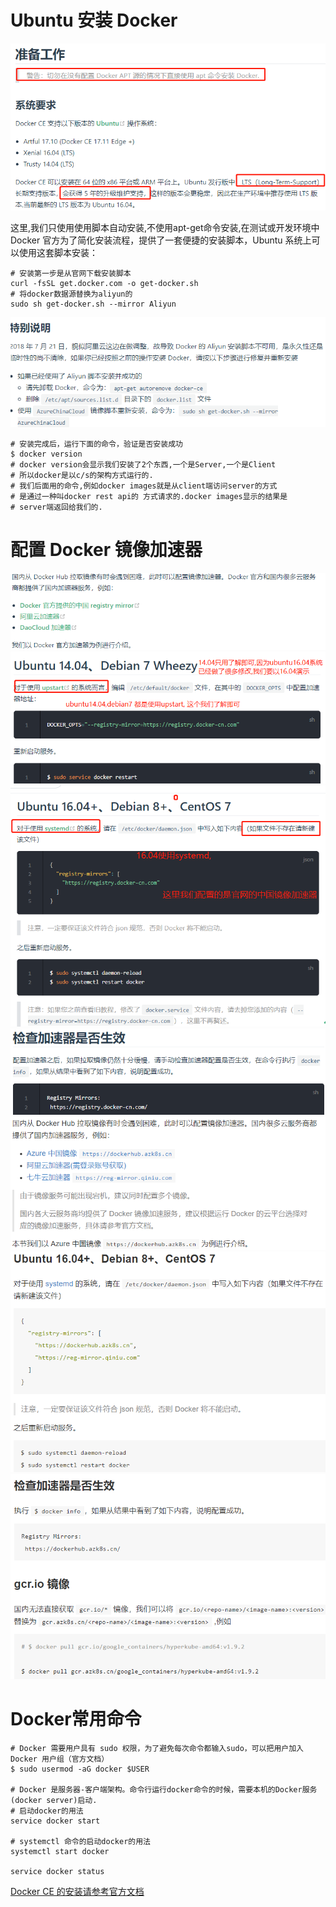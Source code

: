 # Ubuntu 安装 Docker

![](pics/Ubuntu安装Docker01.png)

这里,我们只使用使用脚本自动安装,不使用apt-get命令安装,在测试或开发环境中 Docker 官方为了简化安装流程，提供了一套便捷的安装脚本，Ubuntu 系统上可以使用这套脚本安装：

```shell script
# 安装第一步是从官网下载安装脚本
curl -fsSL get.docker.com -o get-docker.sh
# 将docker数据源替换为aliyun的
sudo sh get-docker.sh --mirror Aliyun  
```

![](pics/Ubuntu安装Docker02.png)

```shell script
# 安装完成后，运行下面的命令，验证是否安装成功
$ docker version
# docker version会显示我们安装了2个东西,一个是Server,一个是Client
# 所以docker是以c/s的架构方式运行的.
# 我们后面用的命令,例如docker images就是从client端访问server的方式
# 是通过一种叫docker rest api的 方式请求的.docker images显示的结果是
# server端返回给我们的.
```

# 配置 Docker 镜像加速器

![](pics/Docker镜像加速器01.png)
![](pics/Docker镜像加速器02.png)
![](pics/Docker镜像加速器03.png)
![](pics/Docker镜像加速器04.png)
![](pics/Docker镜像加速器05.png)
![](pics/Docker镜像加速器06.png)
![](pics/Docker镜像加速器07.png)

# Docker常用命令

```shell script
# Docker 需要用户具有 sudo 权限，为了避免每次命令都输入sudo，可以把用户加入 Docker 用户组（官方文档）
$ sudo usermod -aG docker $USER

# Docker 是服务器-客户端架构。命令行运行docker命令的时候，需要本机的Docker服务(docker server)启动.
# 启动docker的用法
service docker start

# systemctl 命令的启动docker的用法
systemctl start docker

service docker status
```

[Docker CE 的安装请参考官方文档](https://docs.docker.com/install/linux/docker-ce/centos/)